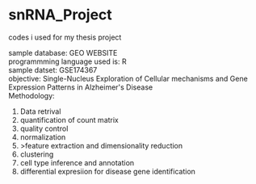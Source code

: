 # snRNA_Project
codes i used for my thesis project

sample database: GEO WEBSITE<br>
programmming language used is: R<br>
sample datset: GSE174367 <br>
objective: Single-Nucleus Exploration of Cellular mechanisms and Gene Expression Patterns in Alzheimer's Disease<br>
Methodology: <ol>
<li> Data retrival</li>
<li>quantification of count matrix</li>
<li>quality control</li>
<li>normalization</li>
<li>>feature extraction and dimensionality reduction</li>
<li>clustering</li>
<li>cell type inference and annotation</li>
<li>differential expresiion for disease gene identification</li>

